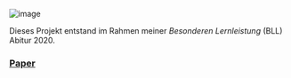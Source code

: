 ![image](https://user-images.githubusercontent.com/19362349/232262148-d1781fe1-e848-4355-8889-4357b5e86bfb.png)

Dieses Projekt entstand im Rahmen meiner _Besonderen Lernleistung_ (BLL) Abitur 2020.

### [Paper](https://github.com/adrianschubek/quiz-laravel/blob/master/paper.pdf)
